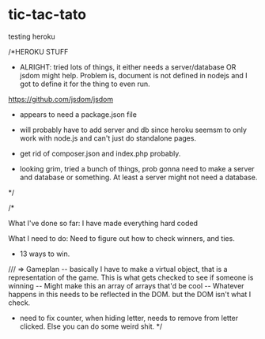 # tic-tac-tato
testing heroku

/*HEROKU STUFF


- ALRIGHT: tried lots of things, it either needs a server/database OR jsdom might help. Problem is, document is not defined in nodejs and I got to define it for the thing to even run.

https://github.com/jsdom/jsdom

- appears to need a package.json file
- will probably have to add server and db since heroku seemsm to only work with node.js and can't just do standalone pages.
- get rid of composer.json and index.php probably.

- looking grim, tried a bunch of things, prob gonna need to make a server and database or something. At least a server might not need a database.

*/



/*

What I've done so far:
  I have made everything hard coded

What I need to do:
  Need to figure out how to check winners, and ties.

  - 13 ways to win.

  /// => Gameplan
    -- basically I have to make a virtual object, that is a representation of the game. This is what gets checked to see if someone is winning
    -- Might make this an array of arrays that'd be cool
    -- Whatever happens in this needs to be reflected in the DOM. but the DOM isn't what I check.


  - need to fix counter, when hiding letter, needs to remove from letter clicked. Else you can do some weird shit.
*/
